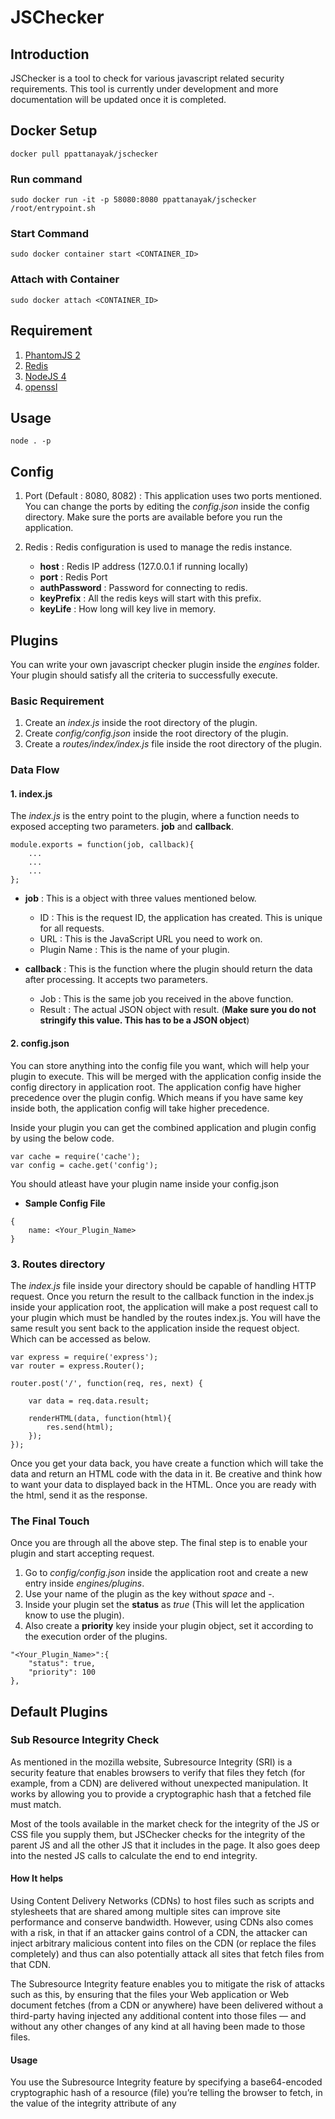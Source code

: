 # JSChecker

## Introduction

JSChecker is a tool to check for various javascript related security requirements. This tool is currently under development and more documentation will be updated once it is completed.

## Docker Setup
```
docker pull ppattanayak/jschecker
```

### Run command
```
sudo docker run -it -p 58080:8080 ppattanayak/jschecker /root/entrypoint.sh
```

### Start Command
```
sudo docker container start <CONTAINER_ID>
```

### Attach with Container
```
sudo docker attach <CONTAINER_ID>
```

## Requirement

1. [PhantomJS 2](http://phantomjs.org/download.html)
2. [Redis](http://redis.io/download)
3. [NodeJS 4](https://nodejs.org/en/download/)
4. [openssl](https://www.openssl.org/source/)

## Usage

```
node . -p
```

## Config

1. Port (Default : 8080, 8082) : This application uses two ports mentioned. You can change the ports by editing the *config.json* inside the config directory. Make sure the ports are available before you run the application.

2. Redis : Redis configuration is used to manage the redis instance.
    * __host__ : Redis IP address (127.0.0.1 if running locally)
    * __port__ : Redis Port
    * __authPassword__ : Password for connecting to redis.
    * __keyPrefix__ : All the redis keys will start with this prefix.
    * __keyLife__ : How long will key live in memory.

## Plugins

You can write your own javascript checker plugin inside the *engines* folder. Your plugin should satisfy all the criteria to successfully execute.

### Basic Requirement
1. Create an *index.js* inside the root directory of the plugin.
2. Create *config/config.json* inside the root directory of the plugin.
3. Create a *routes/index/index.js* file inside the root directory of the plugin.

### Data Flow

#### 1. index.js
The *index.js* is the entry point to the plugin, where a function needs to exposed accepting two parameters. __job__ and __callback__.
```
module.exports = function(job, callback){
    ...
    ...
    ...
};
```
* __job__ : This is a object with three values mentioned below.
    * ID : This is the request ID, the application has created. This is unique for all requests.
    * URL : This is the JavaScript URL you need to work on.
    * Plugin Name : This is the name of your plugin.

* __callback__ : This is the function where the plugin should return the data after processing. It accepts two parameters.
    * Job : This is the same job you received in the above function.
    * Result : The actual JSON object with result. (__Make sure you do not stringify this value. This has to be a JSON object__)

#### 2. config.json

You can store anything into the config file you want, which will help your plugin to execute. This will be merged with the application config inside the config directory in application root. The application config have higher precedence over the plugin config. Which means if you have same key inside both, the application config will take higher precedence.

Inside your plugin you can get the combined application and plugin config by using the below code.

```
var cache = require('cache');
var config = cache.get('config');
```

You should atleast have your plugin name inside your config.json

* __Sample Config File__
```
{
    name: <Your_Plugin_Name>
}
```

### 3. Routes directory
The *index.js* file inside your directory should be capable of handling HTTP request. Once you return the result to the callback function in the index.js inside your application root, the application will make a post request call to your plugin which must be handled by the routes index.js. You will have the same result you sent back to the application inside the request object. Which can be accessed as below.

```
var express = require('express');
var router = express.Router();

router.post('/', function(req, res, next) {

    var data = req.data.result;

    renderHTML(data, function(html){
        res.send(html);
    });
});
```

Once you get your data back, you have create a function which will take the data and return an HTML code with the data in it. Be creative and think how to want your data to displayed back in the HTML. Once you are ready with the html, send it as the response.

### The Final Touch
Once you are through all the above step. The final step is to enable your plugin and start accepting request.
1. Go to *config/config.json* inside the application root and create a new entry inside  *engines/plugins*.
2. Use your name of the plugin as the key without *space* and *-*.
3. Inside your plugin set the __status__ as *true* (This will let the application know to use the plugin).
4. Also create a __priority__ key inside your plugin object, set it according to the execution order of the plugins.

```
"<Your_Plugin_Name>":{
    "status": true,
    "priority": 100
},
```

## Default Plugins

### Sub Resource Integrity Check
As mentioned in the mozilla website, Subresource Integrity (SRI) is a security feature that enables browsers to verify that files they fetch (for example, from a CDN) are delivered without unexpected manipulation. It works by allowing you to provide a cryptographic hash that a fetched file must match.

Most of the tools available in the market check for the integrity of the JS or CSS file you supply them, but JSChecker checks for the integrity of the parent JS and all the other JS that it includes in the page. It also goes deep into the nested JS calls to calculate the end to end integrity.

#### How It helps
Using Content Delivery Networks (CDNs) to host files such as scripts and stylesheets that are shared among multiple sites can improve site performance and conserve bandwidth. However, using CDNs also comes with a risk, in that if an attacker gains control of a CDN, the attacker can inject arbitrary malicious content into files on the CDN (or replace the files completely) and thus can also potentially attack all sites that fetch files from that CDN.

The Subresource Integrity feature enables you to mitigate the risk of attacks such as this, by ensuring that the files your Web application or Web document fetches (from a CDN or anywhere) have been delivered without a third-party having injected any additional content into those files — and without any other changes of any kind at all having been made to those files.

#### Usage
You use the Subresource Integrity feature by specifying a base64-encoded cryptographic hash of a resource (file) you’re telling the browser to fetch, in the value of the integrity attribute of any <script> or <link> element.

An integrity value begins with at least one string, with each string including a prefix indicating a particular hash algorithm (currently the allowed prefixes are sha256, sha384, and sha512), followed by a dash, and ending with the actual base64-encoded hash.

#### Example
<script src="https://example.com/example-framework.js" integrity="sha384-oqVuAfXRKap7fdgcCY5uykM6+R9GqQ8K/uxy9rx7HNQlGYl1kPzQho1wx4JwY8wC" crossorigin="anonymous"></script>

